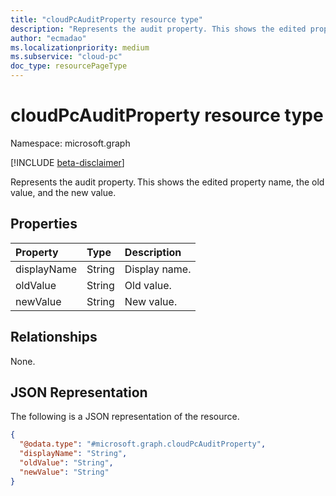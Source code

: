 ```yaml
---
title: "cloudPcAuditProperty resource type"
description: "Represents the audit property. This shows the edited property name, the old value, and the new value."
author: "ecmadao"
ms.localizationpriority: medium
ms.subservice: "cloud-pc"
doc_type: resourcePageType
---
```


# cloudPcAuditProperty resource type

Namespace: microsoft.graph

[!INCLUDE [beta-disclaimer](../../includes/beta-disclaimer.md)]

Represents the audit property. This shows the edited property name, the old value, and the new value.

## Properties
|Property|Type|Description|
|:---|:---|:---|
|displayName|String|Display name.|
|oldValue|String|Old value.|
|newValue|String|New value.|

## Relationships

None.

## JSON Representation

The following is a JSON representation of the resource.
<!-- {
  "blockType": "resource",
  "@odata.type": "microsoft.graph.cloudPcAuditProperty"
}
-->

``` json
{
  "@odata.type": "#microsoft.graph.cloudPcAuditProperty",
  "displayName": "String",
  "oldValue": "String",
  "newValue": "String"
}
```

